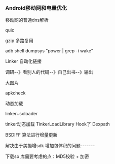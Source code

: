 ### Android移动网和电量优化

移动网的普通dns解析

quic

gzip 多路复用



adb shell dumpsys "power | grep -i wake"



Linker 自动化链接



调研--》看别人的代码--》自己出书--》输出

大图片

apkcheck

动态加载  

linker+soloader

tinker动态加载   TinkerLoadLibrary   Hook了  Dexpath

BSDIFF 算法进行增量更新

解决由于美摄增sdk 增加包体积的问题-------

下载so 库需要考虑的点：MD5校验   + 加密





